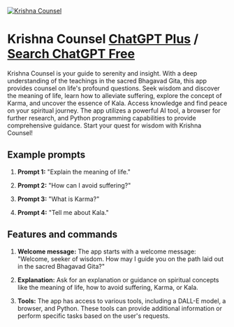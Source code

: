 
[![Krishna Counsel](https://files.oaiusercontent.com/file-ECOGKzRAwQSou9PweYlcyClj?se=2123-10-17T01%3A31%3A59Z&sp=r&sv=2021-08-06&sr=b&rscc=max-age%3D31536000%2C%20immutable&rscd=attachment%3B%20filename%3Dd726a69d-4138-4d75-a7cc-f889843697f4.png&sig=wsFLvYSFwpY3/UWXzsuaJ7mPwgkg5zVe0zinYjM8g%2B0%3D)](https://chat.openai.com/g/g-IRbi4aJai-krishna-counsel)

# Krishna Counsel [ChatGPT Plus](https://chat.openai.com/g/g-IRbi4aJai-krishna-counsel) / [Search ChatGPT Free](https://gptcall.net/index.html#/?search=Krishna%20Counsel)

Krishna Counsel is your guide to serenity and insight. With a deep understanding of the teachings in the sacred Bhagavad Gita, this app provides counsel on life's profound questions. Seek wisdom and discover the meaning of life, learn how to alleviate suffering, explore the concept of Karma, and uncover the essence of Kala. Access knowledge and find peace on your spiritual journey. The app utilizes a powerful AI tool, a browser for further research, and Python programming capabilities to provide comprehensive guidance. Start your quest for wisdom with Krishna Counsel!

## Example prompts

1. **Prompt 1:** "Explain the meaning of life."

2. **Prompt 2:** "How can I avoid suffering?"

3. **Prompt 3:** "What is Karma?"

4. **Prompt 4:** "Tell me about Kala."

## Features and commands

1. **Welcome message:** The app starts with a welcome message: "Welcome, seeker of wisdom. How may I guide you on the path laid out in the sacred Bhagavad Gita?"

2. **Explanation:** Ask for an explanation or guidance on spiritual concepts like the meaning of life, how to avoid suffering, Karma, or Kala.

3. **Tools:** The app has access to various tools, including a DALL-E model, a browser, and Python. These tools can provide additional information or perform specific tasks based on the user's requests.


